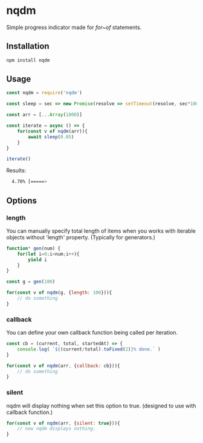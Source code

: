 # nqdm
Simple progress indicator made for *for~of* statements.

## Installation

```sh
npm install nqdm
```

## Usage

```js
const nqdm = require('nqdm')

const sleep = sec => new Promise(resolve => setTimeout(resolve, sec*1000))

const arr = [...Array(1000)]

const iterate = async () => {
	for(const v of nqdm(arr)){
		await sleep(0.05)
	}
}

iterate()
```

Results:

```sh
  4.70% [=====>                                                                  ] 00:00:04 00:01:37 [19.72 iter/sec]
```

## Options

### length

You can manually specify total length of items when you works with iterable objects without 'length' property. (Typically for generators.)

```js
function* gen(num) {
	for(let i=0;i<num;i++){
		yield i
	}
}

const g = gen(100)

for(const v of nqdm(g, {length: 100})){
	// do something
}
```

### callback

You can define your own callback function being called per iteration.

```js
const cb = (current, total, startedAt) => {
	console.log( `${(current/total).toFixed(2)}% done.` ) 
}

for(const v of nqdm(arr, {callback: cb})){
	// do something
}

```

### silent

nqdm will display nothing when set this option to true. (designed to use with callback function.)

```js
for(const v of nqdm(arr, {silent: true})){
	// now nqdm displays nothing.
}
```